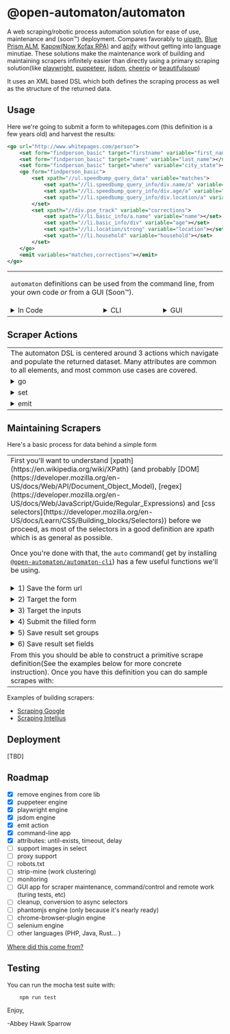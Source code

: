 @open-automaton/automaton
=========================
A web scraping/robotic process automation solution for ease of use, maintenance and (soon™) deployment. Compares favorably to [uipath](https://www.uipath.com/learning/video-tutorials/workflow-automation-uipath-studio), [Blue Prism ALM](https://bpdocs.blueprism.com/hub-interact/4-3/en-us/alm/alm-process-definitions.htm?tocpath=Plugins%20and%20Tools%7CAutomation%20Lifecycle%20Management%20(ALM)%7CALM%20%E2%80%93%20Process%20definitions%7C_____0), [Kapow(Now Kofax RPA)](https://www.kofax.com/products/rpa) and [apify](https://sdk.apify.com/) without getting into language minutiae. These solutions make the maintenance work of building and maintaining scrapers infinitely easier than directly using a primary scraping solution(like [playwright](https://playwright.dev/), [puppeteer](https://github.com/puppeteer/puppeteer), [jsdom](https://github.com/jsdom/jsdom), [cheerio](https://www.npmjs.com/package/cheerio) or [beautifulsoup](https://pypi.org/project/beautifulsoup4/))

It uses an XML based DSL which both defines the scraping process as well as the structure of the returned data.

Usage
-----
Here we're going to submit a form to whitepages.com (this definition is a few years old) and harvest the results:

```xml
<go url="http://www.whitepages.com/person">
    <set form="findperson_basic" target="firstname" variable="first_name"></set>
    <set form="findperson_basic" target="name" variable="last_name"></set>
    <set form="findperson_basic" target="where" variable="city_state"></set>
    <go form="findperson_basic">
        <set xpath="//ul.speedbump_query_data" variable="matches">
            <set xpath="//li.speedbump_query_info/div.name/a" variable="name"></set>
            <set xpath="//li.speedbump_query_info/div.age/a" variable="age"></set>
            <set xpath="//li.speedbump_query_info/div.location/a" variable="location"></set>
        </set>
        <set xpath="//div.pse_track" variable="corrections">
            <set xpath="//li.basic_info/a.name" variable="name"></set>
            <set xpath="//li.basic_info/div" variable="age"></set>
            <set xpath="//li.location/strong" variable="location"></set>
            <set xpath="//li.household" variable="household"></set>
        </set>
    </go>
    <emit variables="matches,corrections"></emit>
</go>
```

<table><tr><td colspan="3">

`automaton` definitions can be used from the command line, from your own code *or* from a GUI (Soon™).
</td></tr><tr><td valign="top">
<details><summary> In Code </summary><p>

<!-- SUBTABLE -->
<table>
<!-- STEP 1 -->
<tr><td><details><summary> First, import automaton </summary><p>

```js
const Automaton = require('@open-automaton/automaton');
```

</p></details></td></tr>
<!-- STEP 2 -->
<tr><td><details><summary> Then Import the mining engine you want to use </summary><p>

- **Cheerio**
    ```js
    const MiningEngine = require('@open-automaton/cheerio-mining-engine');
    let myEngine = new MiningEngine();
    ```
- **Puppeteer**
    ```js
    const Engine = require('@open-automaton/puppeteer-mining-engine');
    let myEngine = new MiningEngine();
    ```
- **Playwright: Chromium**
    ```js
    const Engine = require('@open-automaton/playwright-mining-engine');
    let myEngine = new MiningEngine({type:'chromium'});
    ```
- **Playwright: Firefox**
    ```js
    const Engine = require('@open-automaton/playwright-mining-engine');
    let myEngine = new MiningEngine({type:'firefox'});
    ```
- **Playwright: Webkit**
    ```js
    const Engine = require('@open-automaton/playwright-mining-engine');
    let myEngine = new MiningEngine({type:'webkit'});
    ```
- **JSDom**
    ```js
    const Engine = require('@open-automaton/jsdom-mining-engine');
    let myEngine = new MiningEngine();
    ```

</p></details></td></tr>
<!-- STEP 3 -->
<tr><td><details><summary> Last you need to do the scrape(in an `async` function) </summary><p>

```js
let results = await Automaton.scrape('definition.xml', myEngine);
```
That's all it takes, if you need a [different usage pattern](docs/detailed-usage.md) that is supported as well.

</p></details></td></tr>

</table>
<!-- END SUBTABLE -->

</p></details></td><td valign="top">

<details><summary> CLI </summary><p>

```bash
    npm install -g automaton-cli
    auto --help
```

</p></details></td><td valign="top">

<details><summary> GUI </summary><p>

[TBD]

</p></details></td></tr></table>

Scraper Actions
--------------------

<table>
<tr><td> The automaton DSL is centered around 3 actions which navigate and populate the returned dataset. Many attributes are common to all elements, and most common use cases are covered.</td></tr>
<!-- STEP 1 -->
<tr><td><details><summary> go </summary><p>

A progression from page to page, either by loading a url, submitting a form or clicking a UI element requires either `url` or `form`

`type` accepts ```json```, ```application/json``` or ```form```

Some engines that use the browser will only submit using the form configuration on the page and ignore the `method` and `type` options.

```xml
<go
    url="https://domain.com/path/"
    form="form-name"
    method="post"
    type="application/json"
></go>
```

</p></details></td></tr>
<!-- STEP 2 -->
<tr><td><details><summary> set </summary><p>

Either use a variable to set a target input on a form or set a variable using an [xpath](https://developer.mozilla.org/en-US/docs/Web/XPath) or [regex](https://developer.mozilla.org/en-US/docs/Web/JavaScript/Guide/Regular_Expressions)

```xml
<set
    variable="variable-name"
    xpath="//xpath/expression"
    regex="[regex]+.(expression)"
    form="form-name"
    target="input-element-name"
></set>
```

</p></details></td></tr>
<!-- STEP 3 -->
<tr><td><details><summary> emit </summary><p>

emit a value to the return and optionally post that value to a remote url

```xml
<emit
    variables="some,variables"
    remote="https://domain.com/path/"
></emit>
```

</p></details></td></tr>

</table>

Maintaining Scrapers
--------------------
Here's a basic process for data behind a simple form
<table>
<tr><td>
First you'll want to understand [xpath](https://en.wikipedia.org/wiki/XPath) (and probably [DOM](https://developer.mozilla.org/en-US/docs/Web/API/Document_Object_Model), [regex](https://developer.mozilla.org/en-US/docs/Web/JavaScript/Guide/Regular_Expressions) and [css selectors](https://developer.mozilla.org/en-US/docs/Learn/CSS/Building_blocks/Selectors)) before we proceed, as most of the selectors in a good definition are xpath which is as general as possible.

Once you're done with that, the `auto` command( get by installing [`@open-automaton/automaton-cli`](https://www.npmjs.com/package/@open-automaton/automaton-cli)) has a few useful functions we'll be using.
</td></tr>
<!-- STEP 1 -->
<tr><td><details><summary> 1) Save the form url </summary><p>
You want to scrape the *state* of the DOM once the page is loaded, but if you use a tool like `CURL` you'll only get the *transfer state* of the page, which is probably not useful. `auto fetch` pulls the state of the DOM out of a running browser and displays that HTML.

```bash
# fetch the full body of the form you are scraping and save it in page.hml
auto fetch https://domain.com/path/ > page.html
```
</p></details></td></tr>
<!-- STEP 2 -->
<tr><td><details><summary> 2) Target the form </summary><p>
The first thing you might do against the HTML you've captured is pull all the forms out of the page, like this:
```bash
# check the forms on the page
auto xpath "//form" page.html
```
</p></details></td></tr>
<!-- STEP 3 -->
<tr><td><details><summary> 3) Target the inputs </summary><p>
Assuming you've identified the form name you are targeting as `my-form-name`, you then want to get all the inputs out of it with something like:

```bash
# select all the inputs you need to populate from this form:
auto xpath "//form[@name='my-form-name']//input|//form[@name='my-form-name']//select|//form[@name='my-form-name']//textarea" page.html
```
</p></details></td></tr>
<!-- STEP 4 -->
<tr><td><details><summary> 4) Submit the filled form </summary><p>

</p></details></td></tr>
<!-- STEP 5 -->
<tr><td><details><summary> 5) Save result set groups </summary><p>

</p></details></td></tr>
<!-- STEP 6 -->
<tr><td><details><summary> 6) Save result set fields </summary><p>

</p></details></td></tr>

<tr><td>
From this you should be able to construct a primitive scrape definition(See the examples below for more concrete instruction). Once you have this definition you can do sample scrapes with:
</td></tr>

</table>

Examples of building scrapers:

- [Scraping Google](docs/google.md)
- [Scraping Intellius](docs/intellius.md)

Deployment
----------
[TBD]

Roadmap
-------

- [x] remove engines from core lib
- [x] puppeteer engine
- [x] playwright engine
- [x] jsdom engine
- [x] emit action
- [x] command-line app
- [x] attributes: until-exists, timeout, delay
- [ ] support images in select
- [ ] proxy support
- [ ] robots.txt
- [ ] strip-mine (work clustering)
- [ ] monitoring
- [ ] GUI app for scraper maintenance, command/control and remote work (turing tests, etc)
- [ ] cleanup, conversion to async selectors
- [ ] phantomjs engine (only because it's nearly ready)
- [ ] chrome-browser-plugin engine
- [ ] selenium engine
- [ ] other languages (PHP, Java, Rust... )

[Where did this come from?](docs/history.md)

Testing
-------
You can run the mocha test suite with:

```bash
    npm run test
```

Enjoy,

-Abbey Hawk Sparrow
